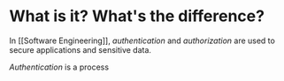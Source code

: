 # What is it? What's the difference?

In [[Software Engineering]], *authentication* and *authorization* are used to secure applications and sensitive data.  

*Authentication* is a process 